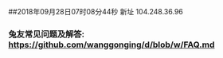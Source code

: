 ##2018年09月28日07时08分44秒 新址 104.248.36.96
### 兔友常见问题及解答: https://github.com/wanggonging/d/blob/w/FAQ.md
